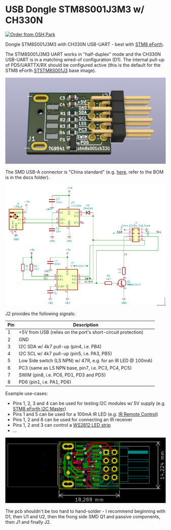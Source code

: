 # USB Dongle STM8S001J3M3 w/ CH330N

<a href="https://oshpark.com/shared_projects/cjOgBYNw"><img src="https://oshpark.com/packs/media/images/badge-5f4e3bf4bf68f72ff88bd92e0089e9cf.png" alt="Order from OSH Park"></img></a>

Dongle STM8S001J3M3 with CH330N USB-UART - best with [STM8 eForth](https://github.com/TG9541/stm8ef).

The STM8S001J3M3 UART works in "half-duplex" mode and the CH330N USB-UART is in a matching wired-of configuration (D1). The internal pull-up of PD5/UARTTX/RX should be configured active (this is the default for the STM8 eForth [STSTM8S001J3](https://github.com/TG9541/stm8ef/tree/master/STM8S001J3) base image).

![dongle](doc/stm8s001ch330_ray.png)

The SMD USB-A connector is "China standard" (e.g. [here](https://www.aliexpress.com/item/32900067411.html), refer to the BOM is in the docs folder).

![schematics](doc/stm8s001ch330.png)

J2 provides the following signals:

Pin|Description
-|-
1|+5V from USB (relies on the port's short-circuit protection)
2|GND
3|I2C SDA w/ 4k7 pull-up (pin4, i.e. PB4)
4|I2C SCL w/ 4k7 pull-up (pin5, i.e. PA3, PB5)
5|Low Side switch (LS NPN) w/ 47R, e.g. for an IR LED @ 100mA)
6|PC3 (same as LS NPN base, pin7, i.e. PC3, PC4, PC5)
7|SWIM (pin8, i.e. PC6, PD1, PD3 and PD5)  
8|PD6 (pin1, i.e. PA1, PD6)

Example use-cases:

* Pins 1, 2, 3 and 4 can be used for testing I2C modules w/ 5V supply (e.g. [STM8 eForth I2C Master](https://gist.github.com/TG9541/5c3405320794d91ef8129734a4bfc880#gistcomment-3565181))
* Pins 1 and 5 can be used for a 100mA IR LED (e.g. [IR Remote Control](https://gist.github.com/TG9541/40b811c3a611eb02ba9e3693f99222ac))
* Pins 1, 2 and 8 can be used for connecting an IR receiver
* Pins 1, 2 and 3 can control a [WS2812 LED strip](https://gist.github.com/TG9541/1761fa86b425a0c909b7bd1cc8017c2b)
* ...

![pcb](doc/stm8s001ch330_copper.png)

The pcb shouldn't be too hard to hand-solder - I recommend beginning with D1, then U1 and U2, then the frong side SMD Q1 and passive components, then J1 and finally J2.
